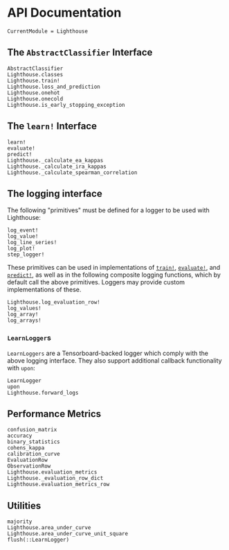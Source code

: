 # API Documentation

```@meta
CurrentModule = Lighthouse
```

## The `AbstractClassifier` Interface

```@docs
AbstractClassifier
Lighthouse.classes
Lighthouse.train!
Lighthouse.loss_and_prediction
Lighthouse.onehot
Lighthouse.onecold
Lighthouse.is_early_stopping_exception
```

## The `learn!` Interface

```@docs
learn!
evaluate!
predict!
Lighthouse._calculate_ea_kappas
Lighthouse._calculate_ira_kappas
Lighthouse._calculate_spearman_correlation
```

## The logging interface

The following "primitives" must be defined for a logger to be used with Lighthouse:

```@docs
log_event!
log_value!
log_line_series!
log_plot!
step_logger!
```

These primitives can be used in implementations of [`train!`](@ref), [`evaluate!`](@ref), and [`predict!`](@ref), as well as in the following composite logging functions, which by default call the above primitives. Loggers may provide custom implementations of these.

```@docs
Lighthouse.log_evaluation_row!
log_values!
log_array!
log_arrays!
```

### `LearnLogger`s

`LearnLoggers` are a Tensorboard-backed logger which comply with the above logging interface. They also support additional callback functionality with `upon`:

```@docs
LearnLogger
upon
Lighthouse.forward_logs
```

## Performance Metrics

```@docs
confusion_matrix
accuracy
binary_statistics
cohens_kappa
calibration_curve
EvaluationRow
ObservationRow
Lighthouse.evaluation_metrics
Lighthouse._evaluation_row_dict
Lighthouse.evaluation_metrics_row
```

## Utilities

```@docs
majority
Lighthouse.area_under_curve
Lighthouse.area_under_curve_unit_square
flush(::LearnLogger)
```
